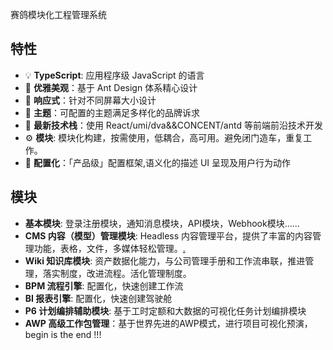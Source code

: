 赛鸽模块化工程管理系统



## 特性
- :bulb: **TypeScript**: 应用程序级 JavaScript 的语言
- :gem: **优雅美观**：基于 Ant Design 体系精心设计
- :iphone: **响应式**：针对不同屏幕大小设计
- :art: **主题**：可配置的主题满足多样化的品牌诉求
- :rocket: **最新技术栈**：使用 React/umi/dva&&CONCENT/antd 等前端前沿技术开发
- :gear: **模块**: 模块化构建，按需使用，低耦合，高可用。避免闭门造车，重复工作。
- :scroll: **配置化**：「产品级」配置框架,语义化的描述 UI 呈现及用户行为动作


## 模块
- **基本模块**: 登录注册模块，通知消息模块，API模块，Webhook模块......
- **CMS 内容（模型）管理模块**: Headless 内容管理平台，提供了丰富的内容管理功能，表格，文件，多媒体轻松管理。[.](https://github.com/baiheinet/seg-plus-cms)
- **Wiki 知识库模块**: 资产数据化能力，与公司管理手册和工作流串联，推进管理，落实制度，改进流程。活化管理制度。
- **BPM 流程引擎**: 配置化，快速创建工作流
- **BI 报表引擎**: 配置化，快速创建驾驶舱
- **P6 计划编排辅助模块**: 基于工时定额和大数据的可视化任务计划编排模块
- **AWP 高级工作包管理**：基于世界先进的AWP模式，进行项目可视化预演，begin is the end !!!

